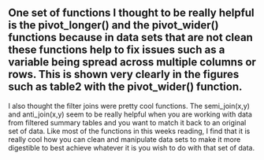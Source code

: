  One set of functions I thought to be really helpful is the pivot_longer()
 and the pivot_wider() functions because in data sets that are not clean
 these functions help to fix issues such as a variable being spread across 
 multiple columns or rows. This is shown very clearly in the figures such as
 table2 with the pivot_wider() function.
 ------
 I also thought the filter joins were pretty cool functions. The semi_join(x,y)
 and anti_join(x,y) seem to be really helpful when you are working with data from
 filtered summary tables and you want to match it back to an original set of data.
 Like most of the functions in this weeks reading, I find that it is really cool
 how you can clean and manipulate data sets to make it more digestible to best 
 achieve whatever it is you wish to do with that set of data. 